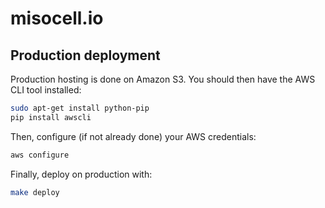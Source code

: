 # misocell.io

## Production deployment

Production hosting is done on Amazon S3. You should then have the AWS CLI tool installed:

``` sh
sudo apt-get install python-pip
pip install awscli
```

Then, configure (if not already done) your AWS credentials:

``` sh
aws configure
```

Finally, deploy on production with:

``` sh
make deploy
```

